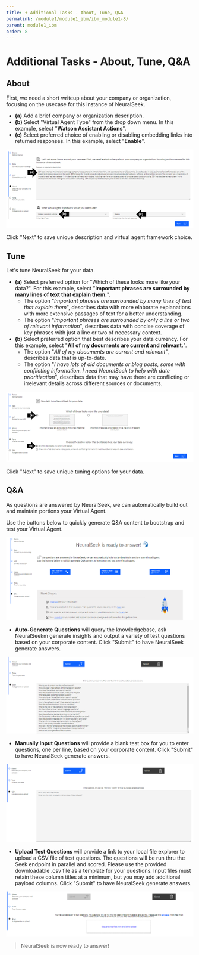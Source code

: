 ```yaml
---
title: + Additional Tasks - About, Tune, Q&A
permalink: /module1/module1_ibm/ibm_module1-8/
parent: module1_ibm
order: 8
---
```


# Additional Tasks - About, Tune, Q&A

## About

First, we need a short writeup about your company or organization, focusing on the usecase for this instance of NeuralSeek.

- **(a)** Add a brief company or organization description. 
- **(b)** Select "Virtual Agent Type" from the drop down menu. In this example, select "**Watson Assistant Actions**".
- **(c)** Select preferred choice of enabling or disabling embedding links into returned responses. In this example, select "**Enable**". 

![image1](images/1.8.1.png)

Click "Next" to save unique description and virtual agent framework choice. 

## Tune

Let's tune NeuralSeek for your data.

- **(a)** Select preferred option for "Which of these looks more like your data?". For this example, select "**Important phrases are surrounded by many lines of text that explain them.**". 
    - The option "*Important phrases are surrounded by many lines of text that explain them*", describes data with more elaborate explanations with more extensive passages of text for a better understanding.  
    - The option "*Important phrases are surrounded by only a line or two of relevant information*", describes data with concise coverage of key phrases with just a line or two of necessary context. 
- **(b)** Select preferred option that best describes your data currency. For this example, select "**All of my documents are current and relevant.**". 
    - The option "*All of my documents are current and relevant*", describes data that is up-to-date.
    - The option "*I have lots of old documents or blog posts, some with conflicting information. I need NeuralSeek to help with date prioritization*", describes data that may have there are conflicting or irrelevant details across different sources or documents.

![image2](images/1.5.2.png)

Click "Next" to save unique tuning options for your data.

## Q&A

As questions are answered by NeuralSeek, we can automatically build out and maintain portions your Virtual Agent.

Use the buttons below to quickly generate Q&A content to bootstrap and test your Virtual Agent.

![image3](images/1.5.3.png) 

- **Auto-Generate Questions** will query the knowledgebase, ask NeuralSeekm generate insights and output a variety of test questions based on your corporate content. Click "Submit" to have NeuralSeek generate answers. 

![image3](images/1.5.4.png) 

- **Manually Input Questions** will provide a blank test box for you to enter questions, one per line, based on your corporate content. Click "Submit" to have NeuralSeek generate answers. 

![image4](images/1.5.6.png)

- **Upload Test Questions** will provide a link to your local file explorer to upload a CSV file of test questions. The questions will be run thru the Seek endpoint in parallel and scored. Please use the provided downloadable .csv file as a template for your questions.  Input files must retain these column titles at a minimum, but you may add additional payload columns. Click "Submit" to have NeuralSeek generate answers. 

![image5](images/1.5.8.png)

> NeuralSeek is now ready to answer!